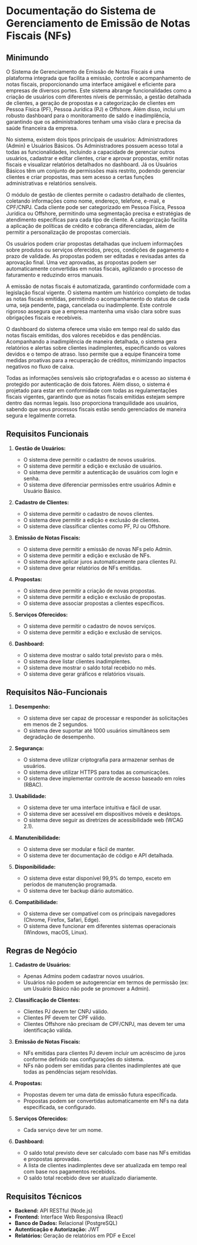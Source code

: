 # Documentação do Sistema de Gerenciamento de Emissão de Notas Fiscais (NFs)

## Minimundo

O Sistema de Gerenciamento de Emissão de Notas Fiscais é uma plataforma integrada que facilita a emissão, controle e acompanhamento de notas fiscais, proporcionando uma interface amigável e eficiente para empresas de diversos portes. Este sistema abrange funcionalidades como a criação de usuários com diferentes níveis de permissão, a gestão detalhada de clientes, a geração de propostas e a categorização de clientes em Pessoa Física (PF), Pessoa Jurídica (PJ) e Offshore. Além disso, inclui um robusto dashboard para o monitoramento de saldo e inadimplência, garantindo que os administradores tenham uma visão clara e precisa da saúde financeira da empresa.

No sistema, existem dois tipos principais de usuários: Administradores (Admin) e Usuários Básicos. Os Administradores possuem acesso total a todas as funcionalidades, incluindo a capacidade de gerenciar outros usuários, cadastrar e editar clientes, criar e aprovar propostas, emitir notas fiscais e visualizar relatórios detalhados no dashboard. Já os Usuários Básicos têm um conjunto de permissões mais restrito, podendo gerenciar clientes e criar propostas, mas sem acesso a certas funções administrativas e relatórios sensíveis.

O módulo de gestão de clientes permite o cadastro detalhado de clientes, coletando informações como nome, endereço, telefone, e-mail, e CPF/CNPJ. Cada cliente pode ser categorizado em Pessoa Física, Pessoa Jurídica ou Offshore, permitindo uma segmentação precisa e estratégias de atendimento específicas para cada tipo de cliente. A categorização facilita a aplicação de políticas de crédito e cobrança diferenciadas, além de permitir a personalização de propostas comerciais.

Os usuários podem criar propostas detalhadas que incluem informações sobre produtos ou serviços oferecidos, preços, condições de pagamento e prazo de validade. As propostas podem ser editadas e revisadas antes da aprovação final. Uma vez aprovadas, as propostas podem ser automaticamente convertidas em notas fiscais, agilizando o processo de faturamento e reduzindo erros manuais.

A emissão de notas fiscais é automatizada, garantindo conformidade com a legislação fiscal vigente. O sistema mantém um histórico completo de todas as notas fiscais emitidas, permitindo o acompanhamento do status de cada uma, seja pendente, paga, cancelada ou inadimplente. Este controle rigoroso assegura que a empresa mantenha uma visão clara sobre suas obrigações fiscais e recebíveis.

O dashboard do sistema oferece uma visão em tempo real do saldo das notas fiscais emitidas, dos valores recebidos e das pendências. Acompanhando a inadimplência de maneira detalhada, o sistema gera relatórios e alertas sobre clientes inadimplentes, especificando os valores devidos e o tempo de atraso. Isso permite que a equipe financeira tome medidas proativas para a recuperação de créditos, minimizando impactos negativos no fluxo de caixa.

Todas as informações sensíveis são criptografadas e o acesso ao sistema é protegido por autenticação de dois fatores. Além disso, o sistema é projetado para estar em conformidade com todas as regulamentações fiscais vigentes, garantindo que as notas fiscais emitidas estejam sempre dentro das normas legais. Isso proporciona tranquilidade aos usuários, sabendo que seus processos fiscais estão sendo gerenciados de maneira segura e legalmente correta.

## Requisitos Funcionais

1. **Gestão de Usuários:**
   - O sistema deve permitir o cadastro de novos usuários.
   - O sistema deve permitir a edição e exclusão de usuários.
   - O sistema deve permitir a autenticação de usuários com login e senha.
   - O sistema deve diferenciar permissões entre usuários Admin e Usuário Básico.

2. **Cadastro de Clientes:**
   - O sistema deve permitir o cadastro de novos clientes.
   - O sistema deve permitir a edição e exclusão de clientes.
   - O sistema deve classificar clientes como PF, PJ ou Offshore.

3. **Emissão de Notas Fiscais:**
   - O sistema deve permitir a emissão de novas NFs pelo Admin.
   - O sistema deve permitir a edição e exclusão de NFs.
   - O sistema deve aplicar juros automaticamente para clientes PJ.
   - O sistema deve gerar relatórios de NFs emitidas.

4. **Propostas:**
   - O sistema deve permitir a criação de novas propostas.
   - O sistema deve permitir a edição e exclusão de propostas.
   - O sistema deve associar propostas a clientes específicos.

5. **Serviços Oferecidos:**
   - O sistema deve permitir o cadastro de novos serviços.
   - O sistema deve permitir a edição e exclusão de serviços.

6. **Dashboard:**
   - O sistema deve mostrar o saldo total previsto para o mês.
   - O sistema deve listar clientes inadimplentes.
   - O sistema deve mostrar o saldo total recebido no mês.
   - O sistema deve gerar gráficos e relatórios visuais.

## Requisitos Não-Funcionais

1. **Desempenho:**
   - O sistema deve ser capaz de processar e responder às solicitações em menos de 2 segundos.
   - O sistema deve suportar até 1000 usuários simultâneos sem degradação de desempenho.

2. **Segurança:**
   - O sistema deve utilizar criptografia para armazenar senhas de usuários.
   - O sistema deve utilizar HTTPS para todas as comunicações.
   - O sistema deve implementar controle de acesso baseado em roles (RBAC).

3. **Usabilidade:**
   - O sistema deve ter uma interface intuitiva e fácil de usar.
   - O sistema deve ser acessível em dispositivos móveis e desktops.
   - O sistema deve seguir as diretrizes de acessibilidade web (WCAG 2.1).

4. **Manutenibilidade:**
   - O sistema deve ser modular e fácil de manter.
   - O sistema deve ter documentação de código e API detalhada.

5. **Disponibilidade:**
   - O sistema deve estar disponível 99,9% do tempo, exceto em períodos de manutenção programada.
   - O sistema deve ter backup diário automático.

6. **Compatibilidade:**
   - O sistema deve ser compatível com os principais navegadores (Chrome, Firefox, Safari, Edge).
   - O sistema deve funcionar em diferentes sistemas operacionais (Windows, macOS, Linux).

## Regras de Negócio

1. **Cadastro de Usuários:**
   - Apenas Admins podem cadastrar novos usuários.
   - Usuários não podem se autogerenciar em termos de permissão (ex: um Usuário Básico não pode se promover a Admin).

2. **Classificação de Clientes:**
   - Clientes PJ devem ter CNPJ válido.
   - Clientes PF devem ter CPF válido.
   - Clientes Offshore não precisam de CPF/CNPJ, mas devem ter uma identificação válida.

3. **Emissão de Notas Fiscais:**
   - NFs emitidas para clientes PJ devem incluir um acréscimo de juros conforme definido nas configurações do sistema.
   - NFs não podem ser emitidas para clientes inadimplentes até que todas as pendências sejam resolvidas.

4. **Propostas:**
   - Propostas devem ter uma data de emissão futura especificada.
   - Propostas podem ser convertidas automaticamente em NFs na data especificada, se configurado.

5. **Serviços Oferecidos:**
   - Cada serviço deve ter um nome.

6. **Dashboard:**
   - O saldo total previsto deve ser calculado com base nas NFs emitidas e propostas aprovadas.
   - A lista de clientes inadimplentes deve ser atualizada em tempo real com base nos pagamentos recebidos.
   - O saldo total recebido deve ser atualizado diariamente.

## Requisitos Técnicos

- **Backend:** API RESTful (Node.js)
- **Frontend:** Interface Web Responsiva (React)
- **Banco de Dados:** Relacional (PostgreSQL)
- **Autenticação e Autorização:** JWT
- **Relatórios:** Geração de relatórios em PDF e Excel
